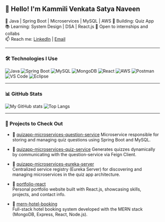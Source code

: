 ## 👋 Hello! I'm Kammili Venkata Satya Naveen

🎯 Java | Spring Boot | Microservices | MySQL | AWS
💼 Building: Quiz App  
📚 Learning: System Design | DSA | React.js
🌱 Open to internships and collabs  
📫 Reach me: [LinkedIn](https://www.linkedin.com/in/kammili-venkata-satya-naveen/) | [Email](mailto:naveenkammili07@gmail.com)

---

### 🛠️ Technologies I Use
![Java](https://img.shields.io/badge/Java-ED8B00?style=flat-square&logo=java&logoColor=white)
![Spring Boot](https://img.shields.io/badge/Spring_Boot-6DB33F?style=flat-square&logo=spring-boot&logoColor=white)
![MySQL](https://img.shields.io/badge/MySQL-4479A1?style=flat-square&logo=mysql&logoColor=white)
![MongoDB](https://img.shields.io/badge/MongoDB-47A248?style=flat-square&logo=mongodb&logoColor=white)
![React](https://img.shields.io/badge/React-20232A?style=flat-square&logo=react&logoColor=61DAFB)
![AWS](https://img.shields.io/badge/AWS-232F3E?style=flat-square&logo=amazon-aws&logoColor=white)
![Postman](https://img.shields.io/badge/Postman-FF6C37?style=flat-square&logo=postman&logoColor=white)
![VS Code](https://img.shields.io/badge/VS_Code-007ACC?style=flat-square&logo=visual-studio-code&logoColor=white)
![Eclipse](https://img.shields.io/badge/Eclipse_IDE-2C2255?style=flat-square&logo=eclipse&logoColor=white)

---

### 📊 GitHub Stats
![My GitHub stats](https://github-readme-stats.vercel.app/api?username=Naveen14321432&show_icons=true&theme=tokyonight)
![Top Langs](https://github-readme-stats.vercel.app/api/top-langs/?username=Naveen14321432&layout=compact&theme=tokyonight)

---

### 📂 Projects to Check Out

- 🔹 [quizapp-microservices-question-service](https://github.com/Naveen14321432/quizapp-microservice-questionService)
  Microservice responsible for storing and managing quiz questions using Spring Boot and MySQL.

- 🔹 [quizapp-microservices-quiz-service](https://github.com/Naveen14321432/quizapp-microservice-quiz-service)
  Generates quizzes dynamically by communicating with the question-service via Feign Client.

- 🔹 [quizapp-microservices-eureka-server](https://github.com/Naveen14321432/quizapp-microservice-eureka-server)  
  Centralized service registry (Eureka Server) for discovering and managing microservices in the quiz app architecture.

- 🔹 [portfolio-react](https://github.com/Naveen14321432/portfolio-react)  
  Personal portfolio website built with React.js, showcasing skills, projects, and contact info.

- 🔹 [mern-hotel-booking](https://github.com/Naveen14321432/MERN-Hotel-Booking)  
  Full-stack hotel booking system developed with the MERN stack (MongoDB, Express, React, Node.js).


